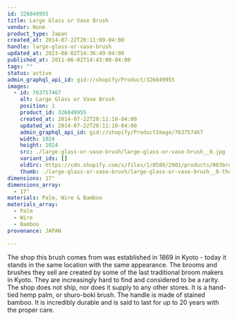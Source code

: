 ```yaml
---
id: 326849955
title: Large Glass or Vase Brush
vendor: None
product_type: Japan
created_at: 2014-07-22T20:11:09-04:00
handle: large-glass-or-vase-brush
updated_at: 2023-08-02T14:36:49-04:00
published_at: 2011-06-02T14:43:00-04:00
tags: ""
status: active
admin_graphql_api_id: gid://shopify/Product/326849955
images:
  - id: 763757467
    alt: Large Glass or Vase Brush
    position: 1
    product_id: 326849955
    created_at: 2014-07-22T20:11:10-04:00
    updated_at: 2014-07-22T20:11:10-04:00
    admin_graphql_api_id: gid://shopify/ProductImage/763757467
    width: 1024
    height: 1024
    src: ./large-glass-or-vase-brush/large-glass-or-vase-brush__0.jpg
    variant_ids: []
    oldSrc: https://cdn.shopify.com/s/files/1/0589/2901/products/003broomONLY-cropped.jpeg?v=1406074270
    thumb: ./large-glass-or-vase-brush/large-glass-or-vase-brush__0-thumb.jpg
dimensions: 17"
dimensions_array:
  - 17"
materials: Palm, Wire & Bamboo
materials_array:
  - Palm
  - Wire
  - Bamboo
provenance: JAPAN

---
```


The shop this brush comes from was established in 1869 in Kyoto - today it stands in the same location with the same appearance. The brooms and brushes they sell are created by some of the last traditional broom makers in Kyoto. They are increasingly hard to find and considered to be a rarity. The shop does not ship, nor does it supply to any other stores. It is a hand-tied hemp palm, or shuro-boki brush. The handle is made of stained bamboo. It is incredibly durable and is said to last for up to 20 years with the proper care.